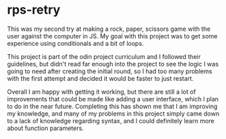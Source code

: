 # rps-retry
This was my second try at making a rock, paper, scissors game with the user against the computer in JS. My goal with this project was to get some experience using conditionals and a bit of loops.

This project is part of the odin project curriculum and I followed their guidelines, but didn't read far enough into the project to see the logic I was going to need after creating the initial round, so I had too many problems with the first attempt and decided it would be faster to just restart.

Overall I am happy with getting it working, but there are still a lot of improvements that could be made like adding a user interface, which I plan to do in the near future. Completing this has shown me that I am improving my knowledge, and many of my problems in this project simply came down to a lack of knowledge regarding syntax, and I could definitely learn more about function parameters.